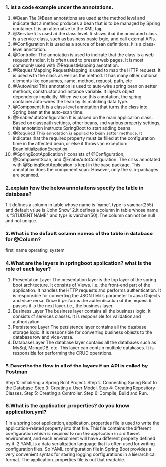### 1. ist a code example under the annotations.
1. @Bean The @Bean annotations are used at the method level and indicate that a method produces a bean that is to be managed by Spring container. It is an alternative to the XML<bean> tag. 
2. @Service It is used at the class level. It shows that the annotated class is a service class, such as business basic logic, and call external APIs.
3. @Configuration It is used as a source of bean definitions. It is a class-level annotation.
4. @Controller The annotation is used to indicate that the class is a web request handler. It is often used to present web pages. It is most commonly used with @RequestMapping annotation. 
5. @RequestMapping RequestMapping is used to map the HTTP request. It is used with the class as well as the method. It has many other optional elements like consumes, name, method, request, path, etc
6. @Autowired This annotation is used to auto-wire spring bean on setter methods, constructor and instance variable. It injects object dependency implicitly. When we use this annotation, the spring container auto-wires the bean by its matching data type.
7. @Component It is a class-level annotation that turns the class into Spring bean at the auto-scan time.
8. @EnableAutoConfiguration It is placed on the main application class. Based on classpath settings, other beans, and various property settings, this annotation instructs SpringBoot to start adding beans.
9. @Required This annotation is applied to bean setter methods. It indicates that the required property must be filled at the configuration time in the affected bean, or else it throws an exception: BeanInitializationException.
10. @SpringBootApplication It consists of @Configuration, @ComponentScan, and @EnabeAutoConfiguration. The class annotated with @SpringBootApplication is kept in the base package. This annotation does the component scan. However, only the sub-packages are scanned.

### 2.explain how the below annotaitons specify the table in database?
1.it defines a column in table whose name is 'name', type is varchar(255) and default value is 'John Snow'
2.it defines a column in table whose name is "STUDENT NAME" and type is varchar(50). The column can not be null and not unique.

### 3.What is the default column names of the table in database for  @Column?
first_name
operating_system

### 4.What are the layers in springboot application? what is the role of each layer?
1. Presentation Layer
The presentation layer is the top layer of the spring boot architecture. It consists of Views. i.e., the front-end part of the application. It handles the HTTP requests and performs authentication. It is responsible for converting the JSON field’s parameter to Java Objects and vice-versa. Once it performs the authentication of the request it passes it to the next layer. i.e., the business layer.
2. Business Layer
The business layer contains all the business logic. It consists of services classes. It is responsible for validation and authorization
3. Persistence Layer
   The persistence layer contains all the database storage logic. It is responsible for converting business objects to the database row and vice-versa.
4. Database Layer
   The database layer contains all the databases such as MySql, MongoDB, etc. This layer can contain multiple databases. It is responsible for performing the CRUD operations.

### 5.Describe the flow in all of the layers if an API is called by Postman
Step 1: Initializing a Spring Boot Project.
Step 2: Connecting Spring Boot to the Database.
Step 3: Creating a User Model.
Step 4: Creating Repository Classes.
Step 5: Creating a Controller.
Step 6: Compile, Build and Run.

### 6.What is the application.properties? do you know application.yml?
1.in a spring boot application, application. properties file is used to write the application-related property into that file. This file contains the different configuration which is required to run the application in a different environment, and each environment will have a different property defined by it.
2.YAML is a data serialization language that is often used for writing configuration files. So YAML configuration file in Spring Boot provides a very convenient syntax for storing logging configurations in a hierarchical format. The application. properties file is not that readable.



